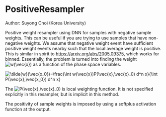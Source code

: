 # PositiveResampler
Author: Suyong Choi (Korea University)

Positive weight resampler using DNN for samples with negative sample weights. This can be useful if you are trying to use samples that have non-negative weights. We assume that negative weight event have sufficient positive weight events nearby such that the local average weight is positive. This is similar in spirit to https://arxiv.org/abs/2005.09375, which works for binned. Essentially, the problem is turned into finding the weight <img src="https://latex.codecogs.com/svg.latex?w(\vec{x})" title="w(\vec{x})" /> as a function of the phase space variables.

<img src="https://latex.codecogs.com/svg.latex?\tilde{w}(\vec{x_0})=\frac{\int&space;w(\vec{x})P(\vec{x},\vec{x_0})&space;d^n&space;x}{\int&space;P(\vec{x},\vec{x_0})&space;d^n&space;x}" title="\tilde{w}(\vec{x_0})=\frac{\int w(\vec{x})P(\vec{x},\vec{x}_0) d^n x}{\int P(\vec{x},\vec{x_0}) d^n x}" />

The <img src="https://latex.codecogs.com/gif.latex?P(\vec{x},\vec{x}_0)" title="P(\vec{x},\vec{x}_0)" /> is local weighting function. It is not specified explicitly in this resampler, but is implicit in this method.

The positivity of sample weights is imposed by using a softplus activation function at the output.

